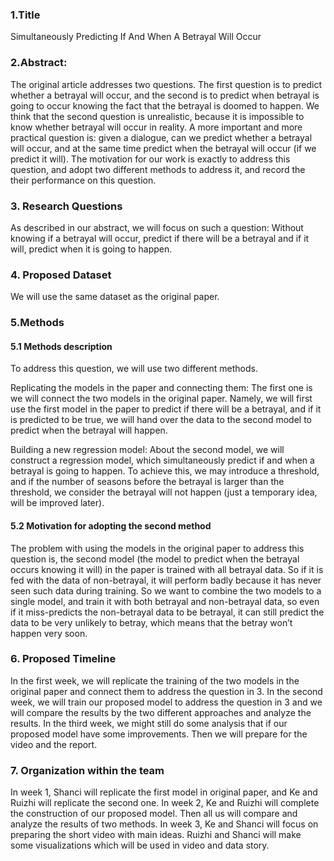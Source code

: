 ### 1.Title
Simultaneously Predicting If And When A Betrayal Will Occur

### 2.Abstract:
The original article addresses two questions. The first question is to predict whether a betrayal will occur, and the second is to predict when betrayal is going to occur knowing the fact that the betrayal is doomed to happen. We think that the second question is unrealistic, because it is impossible to know whether betrayal will occur in reality. A more important and more practical question is: given a dialogue, can we predict whether a betrayal will occur, and at the same time predict when the betrayal will occur (if we predict it will). The motivation for our work is exactly to address this question, and adopt two different methods to address it, and record the their performance on this question.

### 3. Research Questions
As described in our abstract, we will focus on such a question: Without knowing if a betrayal will occur, predict if there will be a betrayal and if it will, predict when it is going to happen.

### 4. Proposed Dataset
We will use the same dataset as the original paper.

### 5.Methods
#### 5.1 Methods description
To address this question, we will use two different methods.

Replicating the models in the paper and connecting them: The first one is we will connect the two models in the original paper. Namely, we will first use the first model in the paper to predict if there will be a betrayal, and if it is predicted to be true, we will hand over the data to the second model to predict when the betrayal will happen.

Building a new regression model: About the second model, we will construct a regression model, which simultaneously predict if and when a betrayal is going to happen. To achieve this, we may introduce a threshold, and if the number of seasons before the betrayal is larger than the threshold, we consider the betrayal will not happen (just a temporary idea, will be improved later).
#### 5.2 Motivation for adopting the second method
The problem with using the models in the original paper to address this question is, the second model (the model to predict when the betrayal occurs knowing it will) in the paper is trained with all betrayal data. So if it is fed with the data of non-betrayal, it will perform badly because it has never seen such data during training. So we want to combine the two models to a single model, and train it with both betrayal and non-betrayal data, so even if it miss-predicts the non-betrayal data to be betrayal, it can still predict the data to be very unlikely to betray, which means that the betray won’t happen very soon. 

### 6. Proposed Timeline
In the first week, we will replicate the training of the two models in the original paper and connect them to address the question in 3.
In the second week, we will train our proposed model to address the question in 3 and we will compare the results by the two different approaches and analyze the results.
In the third week, we might still do some analysis that if our proposed model have some improvements. Then we will prepare for the video and the report.

### 7. Organization within the team
In week 1, Shanci will replicate the first model in original paper, and Ke and Ruizhi will replicate the second one.
In week 2, Ke and Ruizhi will complete the construction of our proposed model. Then all us will compare and analyze the results of two methods. 
In week 3, Ke and Shanci will focus on preparing the short video with main ideas. Ruizhi and Shanci will make some visualizations which will be used in video and data story.
